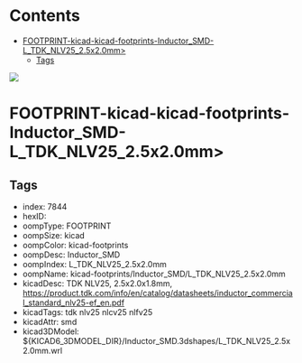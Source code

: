



Contents
========

* [FOOTPRINT-kicad-kicad-footprints-Inductor_SMD-L_TDK_NLV25_2.5x2.0mm>](#footprint-kicad-kicad-footprints-inductor_smd-l_tdk_nlv25_25x20mm)
	* [Tags](#tags)
  
![][im]
# FOOTPRINT-kicad-kicad-footprints-Inductor_SMD-L_TDK_NLV25_2.5x2.0mm>

## Tags

- index: 7844
- hexID: 
- oompType: FOOTPRINT
- oompSize: kicad
- oompColor: kicad-footprints
- oompDesc: Inductor_SMD
- oompIndex: L_TDK_NLV25_2.5x2.0mm
- oompName: kicad-footprints/Inductor_SMD/L_TDK_NLV25_2.5x2.0mm
- kicadDesc: TDK NLV25, 2.5x2.0x1.8mm, https://product.tdk.com/info/en/catalog/datasheets/inductor_commercial_standard_nlv25-ef_en.pdf
- kicadTags: tdk nlv25 nlcv25 nlfv25
- kicadAttr: smd
- kicad3DModel: ${KICAD6_3DMODEL_DIR}/Inductor_SMD.3dshapes/L_TDK_NLV25_2.5x2.0mm.wrl



[im]: image.png
